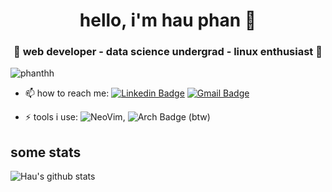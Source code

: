 <h1 align="center">hello, i'm hau phan 👋</h1>
<h3 align="center">🚀 web developer - data science undergrad - linux enthusiast 🚀</h3>

<p align="left"> <img src="https://komarev.com/ghpvc/?username=phanthh" alt="phanthh" /> </p>

- 📫 how to reach me: [![Linkedin Badge](https://img.shields.io/badge/-LinkedIn-blue?style=flat-square&logo=Linkedin&logoColor=white&link=)](https://www.linkedin.com/in/phanthh/) [![Gmail Badge](https://img.shields.io/badge/-Gmail-c14438?style=flat-square&logo=Gmail&logoColor=white&link=mailto:shuklaraghav321.com)](mailto:phanthehauah1@gmail.com)

- ⚡ tools i use: ![NeoVim](https://img.shields.io/badge/-NeoVim-blue?style=flat-square&logo=NeoVim&logoColor=white&link=), ![Arch Badge](https://img.shields.io/badge/-Arch-blue?style=flat-square&logo=ArchLinux&logoColor=white&link=) (btw)

## some stats
![Hau's github stats](https://github-readme-stats.vercel.app/api?username=phanthh&&show_icons=true&title_color=ffffff&icon_color=bb2acf&text_color=daf7dc&bg_color=151515)<br>
